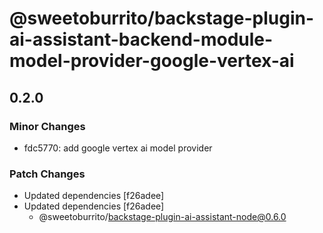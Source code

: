 # @sweetoburrito/backstage-plugin-ai-assistant-backend-module-model-provider-google-vertex-ai

## 0.2.0

### Minor Changes

- fdc5770: add google vertex ai model provider

### Patch Changes

- Updated dependencies [f26adee]
- Updated dependencies [f26adee]
  - @sweetoburrito/backstage-plugin-ai-assistant-node@0.6.0

